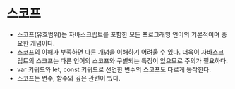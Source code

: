 # 스코프

- 스코프(유효범위)는 자바스크립트를 포함한 모든 프로그래밍 언어의 기본적이며 중요한 개념이다.
- 스코프의 이해가 부족하면 다른 개념을 이해하기 어려울 수 있다. 더욱이 자바스크립트의 스코프는 다른 언어의
  스코프와 구별되는 특징이 있으므로 주의가 필요하다.
- var 키워드와 let, const 키워드로 선언한 변수의 스코프도 다르게 동작한다.
- 스코프는 변수, 함수와 깊은 관련이 있다.